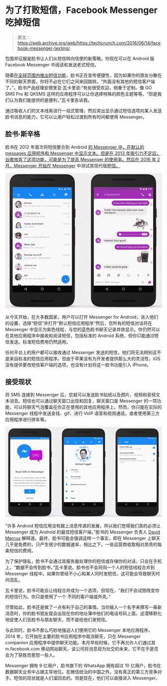 # 为了打败短信，Facebook Messenger 吃掉短信

> 原文：<https://web.archive.org/web/https://techcrunch.com/2016/06/14/facebook-messenger-texting/>

包围并征服是脸书让人们从短信转向信使的新策略。你现在可以在 Android 版 Facebook Messenger 中阅读和发送老式短信。

随着[在全球范围内推出短信功能](https://web.archive.org/web/20230331143530/https://www.facebook.com/messenger/posts/970443823075298)，脸书正在宣传便捷性，因为如果你的朋友分散在不同的聊天界面，你将不必在它们之间来回跳转。“外面没有其他的短信客户端了。”。脸书产品经理安德里亚·瓦卡里说:“有些很受欢迎，侧重于定制。像 GO SMS Pro 和 QKSMS 这样的应用程序可以让你选择特殊的颜色主题等等。“但是我们认为我们能提供的是便利，”瓦卡里告诉我。

通过吸收人们的文本线索进行一站式管理，然后突出显示通过短信选项向某人发送脸书消息的能力，它可以让用户轻松过渡到所有时间都使用 Messenger。

## 脸书·斯辛格

脸书在 2012 年首次将短信整合到 Android [的 Messenger 中，在默认的 messages 应用程序和 Messenger 中显示文本。但是在 2013 年吸引力不足后，谷歌放弃了这项功能，可能是为了提高 Messenger 的使用率。然后在 2016 年 2 月，Messenger 开始在 Messenger](https://web.archive.org/web/20230331143530/http://www.androidpolice.com/2013/10/29/facebook-messenger-getting-major-overhaul-sms-dead-no-longer-need-to-be-friends-to-send-messages/) 中测试其现代版[短信。](https://web.archive.org/web/20230331143530/https://techcrunch.com/2016/02/11/facebook-tests-sms-integration-in-messenger-launches-support-for-multiple-accounts/)

![SMS in Messenger](img/7646b8a317f7112eeb7f4b0542c2ef62.png)

从今天开始，在大多数国家，用户可以打开 Messenger for Android，进入他们的设置，选择“短信”并打开“默认短信应用程序”然后，您所有的短信对话将在 Messenger 中显示为紫色线程，与您的蓝色脸书聊天记录并排显示。你仍然可以在其他应用程序中接收和阅读短信，包括标准的 Android 系统，但你只能通过短信发送。标准短信费用仍然适用。

任何平台上的用户都可以接收通过 Messenger 发送的短信，他们将无法辨别这不是来自标准的短信应用程序。但由于苹果没有为开发者提供那么大的灵活性，iOS 没有提供更改短信客户端的选项，也没有计划将这一脸书功能引入 iPhone。

## 接受现状

将 SMS 连接到 Messenger 后，您就可以发送脸书贴纸以及图片、视频和音频文本消息。短信也可以通过聊天窗口出现和回复，聊天窗口是 Messenger 的一项功能，可以将聊天气泡覆盖在你正在使用的其他应用程序上。然而，你只能在实际的 Messenger 线程中发送金钱、gif、进行 VoIP 语音和视频通话，或者使用第三方应用程序进行拼车等。

![SMS in Messenger 2](img/3599bb71b472a9c09b693d02aa69e08b.png)

“许多 Android 短信应用没有跟上消息传递的发展，所以我们觉得我们真的必须让 Messenger 成为 Android 的最佳短信客户端，”脸书的 Messenger 负责人 [David Marcus](https://web.archive.org/web/20230331143530/https://www.facebook.com/davidm/posts/10157146458740195?pnref=story.unseen-section) 解释道。最终，脸书可能会强调这样一个事实，即在 Messenger 上聊天几乎是免费的，只产生很少的数据速率，相比之下，一些运营商收取相对昂贵的每条短信的费用。

为了保护隐私，脸书不会通过其服务器处理你的短信或存储你的对话，只会在手机上。“数据不会传到脸书，”瓦卡里说。脸书也不会将同一个人的短信线程合并到 Messenger 线程中。如果你曾经不小心和某人同时发短信，这可能会导致聊天时间混乱。

瓦卡里说，脸书可能会让线程合并成为一个选项，但现在，“我们不会试图改变你的短信行为。你只是使用了一个 不同的客户端或外壳。”

尽管如此，脸书还是做了一点有利于自己的事情。当你输入一个名字来撰写一条新消息时，你的脸书朋友就会出现在你的地址簿中他们的电话号码上面。这潜移默化地促使人们去脸书与朋友聊天，而不是给他们发短信。

与此同时，脸书不那么巧妙地强迫人们使用它的 Messenger 本地应用程序。2014 年，它开始在主要的脸书应用程序中取消聊天，只在 Messenger companion 应用程序中提供聊天功能。本月早些时候，它不再允许人们通过其 m.facebook.com 移动网站聊天。该公司将消息视为社交的未来，它不在乎是否会为了获胜而惹怒一些人。

Messenger 拥有 9 亿用户，脸书旗下的 WhatsApp 拥有超过 10 亿用户，脸书在数据聊天业务中占据主导地位。在微信统治的中国之外，没有真正的第三方竞争对手。短信的现状就是人们溜回去的。但是现在，他们可以直接进入 Messenger。